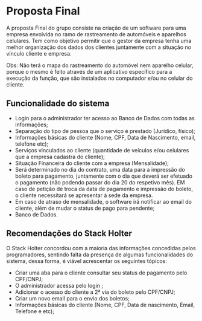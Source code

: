 # Proposta Final

A proposta Final do grupo consiste na criação de um software para uma empresa envolvida no ramo de rastreamento de automóveis e aparelhos celulares. Tem como objetivo permitir que o gestor da empresa tenha uma melhor organização dos dados dos clientes juntamente com a situação no vínculo cliente e empresa.

Obs: Não terá o mapa do rastreamento do automóvel nem aparelho celular, porque o mesmo é feito através de um aplicativo específico para a execução da função, que são instalados no computador e/ou no celular do cliente.

## Funcionalidade do sistema

- Login para o administrador ter acesso ao Banco de Dados com todas as informações;
- Separação do tipo de pessoa que o serviço é prestado (Jurídico,  físico);
- Informações básicas do cliente (Nome, CPF, Data de Nascimento, email, telefone etc);
- Serviços vinculados ao cliente (quantidade de veículos e/ou celulares que a empresa cadastra do cliente);
- Situação Financeira do cliente com a empresa (Mensalidade);
- Será determinado no dia do contrato, uma data para a impressão do boleto para pagamento, juntamente com o dia que deverá ser efetuado o pagamento (não podendo passar do dia 20 do respetivo mês). EM caso de petição de troca da data de pagamento e impressão do boleto, o cliente necessitará se apresentar à sede da empresa.
- Em caso de atraso de mensalidade, o software irá notificar ao email do cliente, além de mudar o status de pago para pendente;
- Banco de Dados.

## Recomendações do Stack Holter

O Stack Holter concordou com a maioria das informações concedidas pelos programadores, sentindo falta da presença de algumas funcionalidades do sistema, dessa forma, é viável acrescentar os seguintes tópicos:

- Criar uma aba para o cliente consultar seu status de pagamento pelo  CPF/CNPJ;
- O administrador acessa pelo login ;
- Adicionar o acesso do cliente a 2ª via do boleto pelo CPF/CNPJ;
- Criar um novo email para o envio dos boletos;
- Informações básicas do cliente (Nome, CPF, Data de nascimento, Email, Telefone e etc);
